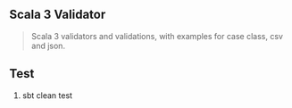 Scala 3 Validator
-----------------
>Scala 3 validators and validations, with examples for case class, csv and json.

Test
----
1. sbt clean test